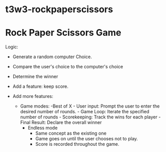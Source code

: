 # t3w3-rockpaperscissors

# Rock Paper Scissors Game
Logic:
- Generate a random computer Choice.
- Compare the user's choice to the computer's choice
- Determine the winner

- Add a feature: keep score.

- Add more features:
    - Game modes:
        -Best of X
            - User input: Prompt the user to enter the desired number of rounds.
            - Game Loop: Iterate the specified number of rounds
            - Scorekeeping: Track the wins for each player
            - Final Result: Declare the overall winner
        - Endless mode
            - Same concept as the existing one
            - Game goes on until the user chooses not to play.
            - Score is recorded throughout the game.